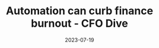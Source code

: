 ---
category:
- .nan
date: 2023-07-19
keyword_suggestion: wordpress management services
post_inspiration: https://www.cfodive.com/news/automation-finance-employees-avoid-burnout-emburse-cfo/646820/
silot_terms: digital transformation
title: <b>Automation</b> can curb finance burnout - CFO Dive
---